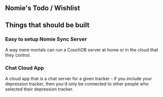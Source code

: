 ## Nomie's Todo / Wishlist

## Things that should be built

### Easy to setup Nomie Sync Server
A way mere mortals can run a CouchDB server at home or in the cloud that they control. 

### Chat Cloud App
A cloud app that is a chat server for a given tracker - 
if you include your depression tracker, then you'd only be 
connected to other people who selected their depression tracker. 
